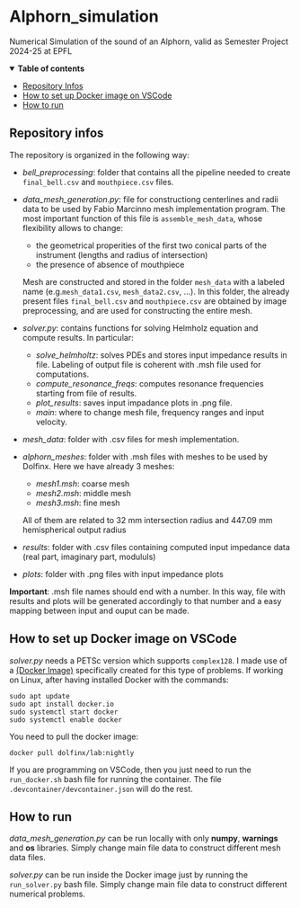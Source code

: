 # Alphorn_simulation
Numerical Simulation of the sound of an Alphorn, valid as Semester Project 2024-25 at EPFL

<details open><summary><b>Table of contents</b></summary>
   
- [Repository Infos](#repository-infos)
- [How to set up Docker image on VSCode](#docker_tutorial)
- [How to run](#run)
</details>

## Repository infos <a name="repository-infos"></a>

The repository is organized in the following way:
* _bell_preprocessing_: folder that contains all the pipeline needed to create `final_bell.csv` and `mouthpiece.csv` files.
* _data_mesh_generation.py_: file for constructiong centerlines and radii data to be used by Fabio Marcinno mesh implementation program. The most important function of this file is `assemble_mesh_data`, whose flexibility allows to change:
    * the geometrical properities of the first two conical parts of the instrument (lengths and radius of intersection)
    * the presence of absence of mouthpiece

   Mesh are constructed and stored in the folder `mesh_data` with a labeled name (e.g.`mesh_data1.csv`, `mesh_data2.csv`, ...). In this folder, the already present files `final_bell.csv` and `mouthpiece.csv` are obtained by image preprocessing, and are used for constructing the entire mesh.
* _solver.py_: contains functions for solving Helmholz equation and compute results. In particular:
    * _solve_helmholtz_: solves PDEs and stores input impedance results in file. Labeling of output file is coherent with .msh file used for computations.
    * _compute_resonance_freqs_: computes resonance frequencies starting from file of results.
    * _plot_results_: saves input impadance plots in .png file.
    * _main_: where to change mesh file, frequency ranges and input velocity.
* _mesh_data_: folder with .csv files for mesh implementation.
* _alphorn_meshes_: folder with .msh files with meshes to be used by Dolfinx. Here we have already 3 meshes:
    * _mesh1.msh_: coarse mesh
    * _mesh2.msh_: middle mesh
    * _mesh3.msh_: fine mesh

   All of them are related to 32 mm intersection radius and 447.09 mm hemispherical output radius
* _results_: folder with .csv files containing computed input impedance data (real part, imaginary part, modululs)
* _plots_: folder with .png files with input impedance plots

**Important**: .msh file names should end with a number. In this way, file with results and plots will be generated accordingly to that number and a easy mapping between input and ouput can be made.


## How to set up Docker image on VSCode <a name="docker_tutorial"></a>

_solver.py_ needs a PETSc version which supports `complex128`. I made use of a [(Docker Image)](https://hub.docker.com/r/dolfinx/lab) specifically created for this type of problems. If working on Linux, after having installed Docker with the commands:

```
sudo apt update
sudo apt install docker.io
sudo systemctl start docker
sudo systemctl enable docker
```

You need to pull the docker image:
```
docker pull dolfinx/lab:nightly
```

If you are programming on VSCode, then you just need to run the `run_docker.sh` bash file for running the container. The file `.devcontainer/devcontainer.json` will do the rest.

## How to run <a name="run"></a>


_data_mesh_generation.py_ can be run locally with only **numpy**, **warnings** and **os** libraries. Simply change main file data to construct different mesh data files.

_solver.py_ can be run inside the Docker image just by running the `run_solver.py` bash file. Simply change main file data to construct different numerical problems.
